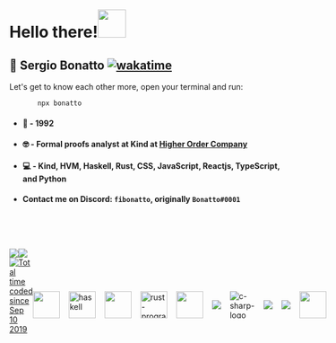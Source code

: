 # __Hello there!__<img src="https://dkrn4sk0rn31v.cloudfront.net/2018/05/29070459/pixelart-octocat.gif" width="50">

   ## 👨 Sergio __Bonatto__ [![wakatime](https://wakatime.com/badge/user/cc1782d9-eb26-4caf-976b-edaa140896a1.svg)](https://wakatime.com/@cc1782d9-eb26-4caf-976b-edaa140896a1)
  
  Let's get to know each other more, open your terminal and run:
  
  ```bash
         npx bonatto
  ```

  * #### 🌠 - 1992

  * #### 🤓 - Formal proofs analyst at **Kind** at [**Higher Order Company**](https://github.com/HigherOrderCO/)

  * #### 💻 - Kind, HVM, Haskell, Rust, CSS, JavaScript, Reactjs, TypeScript, and Python
  
  * #### Contact me on Discord: `fibonatto`, originally `Bonatto#0001`
    

<div style="margin-top: 3rem; display: flex; align-items: flex-start;">
  <div>
   <a href="https://github.com/anuraghazra/github-readme-stats">
      <img align="top" style="padding-top:2rem"  src="https://github-readme-stats.vercel.app/api?username=sergiobonatto&show_icons=true&theme=transparent&show=prs_merged_percentage"/>
   </a>
  </div>
   <div>
   <a href="https://github.com/anuraghazra/github-readme-stats">
      <img align="top" style="padding-top:2rem"  src="https://github-readme-stats.vercel.app/api/wakatime?username=sergiobonatto&layout=compact&theme=transparent"/>
   </a>
  </div>
</div>


<div style="justify-content: space-between; display: grid; grid-auto-flow: column;">
   <a href="https://wakatime.com/@cc1782d9-eb26-4caf-976b-edaa140896a1"><img src="https://wakatime.com/badge/user/cc1782d9-eb26-4caf-976b-edaa140896a1.svg" alt="Total time coded since Sep 10 2019" /></a>
<div style="display: flex; align-items: center;">
   <img src="https://img.icons8.com/color/50/000000/javascript--v2.png" style="padding-top:2rem; margin-right: 1rem; width: 48px; height: 48px" />
   <img src="https://img.icons8.com/color/48/haskell.png" alt="haskell" style="padding-top:2rem; margin-right: 1rem; width: 48px; height: 48px" />
   <img src="https://avatars.githubusercontent.com/u/36580762?s=200&v=4" style="padding-top:2rem; margin-right: 1rem; width: 48px; height: 48px">
   <img src="https://img.icons8.com/color/48/rust-programming-language.png" alt="rust-programming-language" style="padding-top:2rem; margin-right: 1rem; width: 48px; height: 48px"/>
   <img src="https://img.icons8.com/color/50/000000/css3.png" style="padding-top:2rem; margin-right: 1rem; width: 48px; height: 48px"/>
   <img src="https://img.icons8.com/color/48/000000/html-5--v1.png" style="padding-top:2rem; margin-right: 1rem; max-width: 48px; max-height: 48px ">
   <img src="https://img.icons8.com/ios-filled/50/c96afc/c-sharp-logo.png" alt="c-sharp-logo" style="padding-top:2rem; margin-right: 1rem; max-width: 48px; max-height: 48px "/>
   <img src="https://img.icons8.com/color/48/000000/python--v1.png" style="padding-top:2rem; margin-right: 1rem; max-width: 48px; max-height: 48px">
   <img src="https://img.icons8.com/color/48/000000/typescript.png" style="padding-top:2rem; margin-right: 1rem; max-width: 48px; max-height: 48px">
   <img src="https://img.icons8.com/external-tal-revivo-color-tal-revivo/48/000000/external-react-a-javascript-library-for-building-user-interfaces-logo-color-tal-revivo.png" style="padding-top:2rem; margin-right: 1rem; width: 48px; height: 48px">
</div>
</div>

